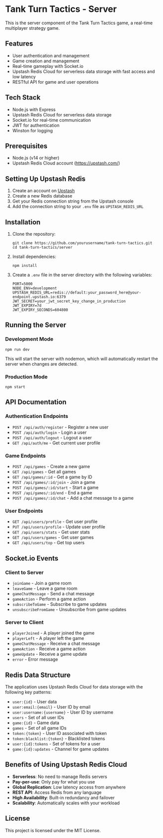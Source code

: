 # Tank Turn Tactics - Server

This is the server component of the Tank Turn Tactics game, a real-time multiplayer strategy game.

## Features

- User authentication and management
- Game creation and management
- Real-time gameplay with Socket.io
- Upstash Redis Cloud for serverless data storage with fast access and low latency
- RESTful API for game and user operations

## Tech Stack

- Node.js with Express
- Upstash Redis Cloud for serverless data storage
- Socket.io for real-time communication
- JWT for authentication
- Winston for logging

## Prerequisites

- Node.js (v14 or higher)
- Upstash Redis Cloud account (https://upstash.com/)

## Setting Up Upstash Redis

1. Create an account on [Upstash](https://upstash.com/)
2. Create a new Redis database
3. Get your Redis connection string from the Upstash console
4. Add the connection string to your `.env` file as `UPSTASH_REDIS_URL`

## Installation

1. Clone the repository:
   ```
   git clone https://github.com/yourusername/tank-turn-tactics.git
   cd tank-turn-tactics/server
   ```

2. Install dependencies:
   ```
   npm install
   ```

3. Create a `.env` file in the server directory with the following variables:
   ```
   PORT=5000
   NODE_ENV=development
   UPSTASH_REDIS_URL=redis://default:your_password_here@your-endpoint.upstash.io:6379
   JWT_SECRET=your_jwt_secret_key_change_in_production
   JWT_EXPIRY=7d
   JWT_EXPIRY_SECONDS=604800
   ```

## Running the Server

### Development Mode

```
npm run dev
```

This will start the server with nodemon, which will automatically restart the server when changes are detected.

### Production Mode

```
npm start
```

## API Documentation

### Authentication Endpoints

- `POST /api/auth/register` - Register a new user
- `POST /api/auth/login` - Login a user
- `POST /api/auth/logout` - Logout a user
- `GET /api/auth/me` - Get current user profile

### Game Endpoints

- `POST /api/games` - Create a new game
- `GET /api/games` - Get all games
- `GET /api/games/:id` - Get a game by ID
- `POST /api/games/:id/join` - Join a game
- `POST /api/games/:id/start` - Start a game
- `POST /api/games/:id/end` - End a game
- `POST /api/games/:id/chat` - Add a chat message to a game

### User Endpoints

- `GET /api/users/profile` - Get user profile
- `PUT /api/users/profile` - Update user profile
- `GET /api/users/stats` - Get user stats
- `GET /api/users/games` - Get user games
- `GET /api/users/top` - Get top users

## Socket.io Events

### Client to Server

- `joinGame` - Join a game room
- `leaveGame` - Leave a game room
- `gameChatMessage` - Send a chat message
- `gameAction` - Perform a game action
- `subscribeToGame` - Subscribe to game updates
- `unsubscribeFromGame` - Unsubscribe from game updates

### Server to Client

- `playerJoined` - A player joined the game
- `playerLeft` - A player left the game
- `gameChatMessage` - Receive a chat message
- `gameAction` - Receive a game action
- `gameUpdate` - Receive a game update
- `error` - Error message

## Redis Data Structure

The application uses Upstash Redis Cloud for data storage with the following key patterns:

- `user:{id}` - User data
- `user:email:{email}` - User ID by email
- `user:username:{username}` - User ID by username
- `users` - Set of all user IDs
- `game:{id}` - Game data
- `games` - Set of all game IDs
- `token:{token}` - User ID associated with token
- `token:blacklist:{token}` - Blacklisted tokens
- `user:{id}:tokens` - Set of tokens for a user
- `game:{id}:updates` - Channel for game updates

## Benefits of Using Upstash Redis Cloud

- **Serverless**: No need to manage Redis servers
- **Pay-per-use**: Only pay for what you use
- **Global Replication**: Low latency access from anywhere
- **REST API**: Access Redis from any language
- **High Availability**: Built-in redundancy and failover
- **Scalability**: Automatically scales with your workload

## License

This project is licensed under the MIT License. 